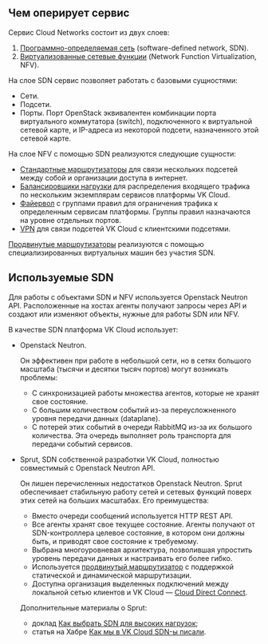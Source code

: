 ## Чем оперирует сервис

Сервис Cloud Networks состоит из двух слоев:

1. [Программно-определяемая сеть](https://ru.wikipedia.org/wiki/Программно-определяемая_сеть) (software-defined network, SDN).
1. [Виртуализованные сетевые функции](https://ru.wikipedia.org/wiki/Виртуализация_сетевых_функций) (Network Function Virtualization, NFV).

На слое SDN сервис позволяет работать с базовыми сущностями:

- Сети.
- Подсети.
- Порты. Порт OpenStack эквивалентен комбинации порта виртуального коммутатора (switch), подключенного к виртуальной сетевой карте, и IP-адреса из некоторой подсети, назначенного этой сетевой карте.

На слое NFV с помощью SDN реализуются следующие сущности:

- [Стандартные маршрутизаторы](../router) для связи нескольких подсетей между собой и организации доступа в интернет.
- [Балансировщики нагрузки](../load-balancer) для распределения входящего трафика по нескольким экземплярам сервисов платформы VK Cloud.
- [Файервол](../traffic-limiting) с группами правил для ограничения трафика к определенным сервисам платформы. Группы правил назначаются на уровне отдельных портов.
- [VPN](../vpn) для связи подсетей VK Cloud с клиентскими подсетями.

[Продвинутые маршрутизаторы](../router) реализуются с помощью специализированных виртуальных машин без участия SDN.

## Используемые SDN

Для работы с объектами SDN и NFV используется Openstack Neutron API. Расположенные на хостах агенты получают запросы через API и создают или изменяют объекты, нужные для работы SDN или NFV.

В качестве SDN платформа VK Cloud использует:

- Openstack Neutron.

  Он эффективен при работе в небольшой сети, но в сетях большого масштаба (тысячи и десятки тысяч портов) могут возникать проблемы:
  
  - C синхронизацией работы множества агентов, которые не хранят свое состояние.
  - С большим количеством событий из-за переусложненного уровня передачи данных (dataplane).
  - C потерей этих событий в очереди RabbitMQ из-за их большого количества. Эта очередь выполняет роль транспорта для передачи событий сервисов.

- Sprut, SDN собственной разработки VK Cloud, полностью совместимый с Openstack Neutron API.

  Он лишен перечисленных недостатков Openstack Neutron. Sprut обеспечивает стабильную работу сетей и сетевых функций поверх этих сетей на больших масштабах. Его преимущества:

  - Вместо очереди сообщений используется HTTP REST API.
  - Все агенты хранят свое текущее состояние. Агенты получают от SDN-контроллера целевое состояние, в котором они должны быть, и приводят свое состояние к требуемому.
  - Выбрана многоуровневая архитектура, позволившая упростить уровень передачи данных и настраивать его более гибко.
  - Используется [продвинутый маршрутизатор](../../use-cases/advanced-router/) с поддержкой статической и динамической маршрутизации.
  - Доступна организация выделенных подключений между локальной сетью клиентов и VK Cloud — [Cloud Direct Connect](https://cloud.vk.com/direct-connect).

  Дополнительные материалы о Sprut:
  
  - доклад [Как выбрать SDN для высоких нагрузок](https://www.youtube.com/watch?v=iqSXRZ8b_bk);
  - статья на Хабре [Как мы в VK Cloud SDN-ы писали](https://habr.com/ru/companies/vk/articles/763760/).
